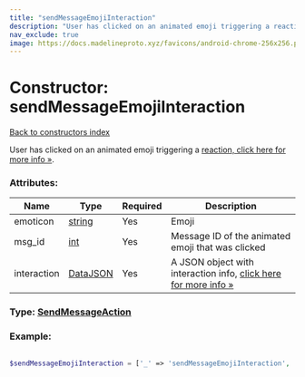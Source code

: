 ```yaml
---
title: "sendMessageEmojiInteraction"
description: "User has clicked on an animated emoji triggering a reaction, click here for more info »."
nav_exclude: true
image: https://docs.madelineproto.xyz/favicons/android-chrome-256x256.png
---
```

# Constructor: sendMessageEmojiInteraction  
[Back to constructors index](/API_docs/constructors/index.html)



User has clicked on an animated emoji triggering a [reaction, click here for more info »](https://core.telegram.org/api/animated-emojis#emoji-reactions).

### Attributes:

| Name     |    Type       | Required | Description |
|----------|---------------|----------|-------------|
|emoticon|[string](/API_docs/types/string.html) | Yes|Emoji|
|msg\_id|[int](/API_docs/types/int.html) | Yes|Message ID of the animated emoji that was clicked|
|interaction|[DataJSON](/API_docs/types/DataJSON.html) | Yes|A JSON object with interaction info, [click here for more info »](https://core.telegram.org/api/animated-emojis#emoji-reactions)|



### Type: [SendMessageAction](/API_docs/types/SendMessageAction.html)


### Example:

```php

$sendMessageEmojiInteraction = ['_' => 'sendMessageEmojiInteraction', 'emoticon' => 'string', 'msg_id' => int, 'interaction' => DataJSON];
```  
